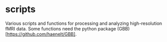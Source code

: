 scripts
===

Various scripts and functions for processing and analyzing high-resolution fMRI data. Some functions need the python package (GBB)[https://github.com/haenelt/GBB].



